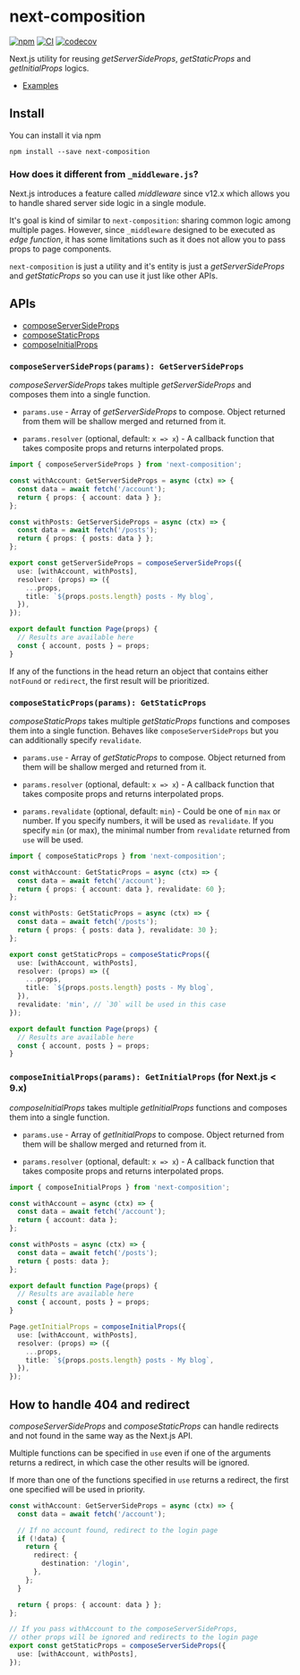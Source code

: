 # next-composition

[![npm](https://img.shields.io/npm/v/next-composition.svg)](https://www.npmjs.com/package/next-composition)
[![CI](https://github.com/neet/next-composition/actions/workflows/ci.yml/badge.svg)](https://github.com/neet/next-composition/actions/workflows/ci.yml)
[![codecov](https://codecov.io/gh/neet/next-composition/branch/main/graph/badge.svg?token=CZEL31RG9D)](https://codecov.io/gh/neet/next-composition)

Next.js utility for reusing _getServerSideProps_, _getStaticProps_ and _getInitialProps_ logics.

- [Examples](https://github.com/neet/next-composition/tree/main/examples)

## Install

You can install it via npm

```
npm install --save next-composition
```

### How does it different from `_middleware.js`?

Next.js introduces a feature called _middleware_ since v12.x which allows you to handle shared server side logic in a single module.

It's goal is kind of similar to `next-composition`: sharing common logic among multiple pages. However, since `_middleware` designed to be executed as _edge function_, it has some limitations such as it does not allow you to pass props to page components.

`next-composition` is just a utility and it's entity is just a _getServerSideProps_ and _getStaticProps_ so you can use it just like other APIs.

## APIs

- [composeServerSideProps](#composeServerSideProps)
- [composeStaticProps](#composeStaticProps)
- [composeInitialProps](#composeInitialProps)

### `composeServerSideProps(params): GetServerSideProps`

_composeServerSideProps_ takes multiple _getServerSideProps_ and composes them into a single function.

- `params.use` - Array of _getServerSideProps_ to compose. Object returned from them will be shallow merged and returned from it.

- `params.resolver` (optional, default: `x => x`) - A callback function that takes composite props and returns interpolated props.

```ts
import { composeServerSideProps } from 'next-composition';

const withAccount: GetServerSideProps = async (ctx) => {
  const data = await fetch('/account');
  return { props: { account: data } };
};

const withPosts: GetServerSideProps = async (ctx) => {
  const data = await fetch('/posts');
  return { props: { posts: data } };
};

export const getServerSideProps = composeServerSideProps({
  use: [withAccount, withPosts],
  resolver: (props) => ({
    ...props,
    title: `${props.posts.length} posts - My blog`,
  }),
});

export default function Page(props) {
  // Results are available here
  const { account, posts } = props;
}
```

If any of the functions in the head return an object that contains either `notFound` or `redirect`, the first result will be prioritized.

### `composeStaticProps(params): GetStaticProps`

_composeStaticProps_ takes multiple _getStaticProps_ functions and composes them into a single function. Behaves like `composeServerSideProps` but you can additionally specify `revalidate`.

- `params.use` - Array of _getStaticProps_ to compose. Object returned from them will be shallow merged and returned from it.

- `params.resolver` (optional, default: `x => x`) - A callback function that takes composite props and returns interpolated props.

- `params.revalidate` (optional, default: `min`) - Could be one of `min` `max` or number. If you specify numbers, it will be used as `revalidate`. If you specify `min` (or max), the minimal number from `revalidate` returned from `use` will be used.

```ts
import { composeStaticProps } from 'next-composition';

const withAccount: GetStaticProps = async (ctx) => {
  const data = await fetch('/account');
  return { props: { account: data }, revalidate: 60 };
};

const withPosts: GetStaticProps = async (ctx) => {
  const data = await fetch('/posts');
  return { props: { posts: data }, revalidate: 30 };
};

export const getStaticProps = composeStaticProps({
  use: [withAccount, withPosts],
  resolver: (props) => ({
    ...props,
    title: `${props.posts.length} posts - My blog`,
  }),
  revalidate: 'min', // `30` will be used in this case
});

export default function Page(props) {
  // Results are available here
  const { account, posts } = props;
}
```

### `composeInitialProps(params): GetInitialProps` (for Next.js < 9.x)

_composeInitialProps_ takes multiple _getInitialProps_ functions and composes them into a single function.

- `params.use` - Array of _getInitialProps_ to compose. Object returned from them will be shallow merged and returned from it.

- `params.resolver` (optional, default: `x => x`) - A callback function that takes composite props and returns interpolated props.

```ts
import { composeInitialProps } from 'next-composition';

const withAccount = async (ctx) => {
  const data = await fetch('/account');
  return { account: data };
};

const withPosts = async (ctx) => {
  const data = await fetch('/posts');
  return { posts: data };
};

export default function Page(props) {
  // Results are available here
  const { account, posts } = props;
}

Page.getInitialProps = composeInitialProps({
  use: [withAccount, withPosts],
  resolver: (props) => ({
    ...props,
    title: `${props.posts.length} posts - My blog`,
  }),
});
```

## How to handle 404 and redirect

_composeServerSideProps_ and _composeStaticProps_ can handle redirects and not found in the same way as the Next.js API.

Multiple functions can be specified in `use` even if one of the arguments returns a redirect, in which case the other results will be ignored.

If more than one of the functions specified in `use` returns a redirect, the first one specified will be used in priority.

```ts
const withAccount: GetServerSideProps = async (ctx) => {
  const data = await fetch('/account');

  // If no account found, redirect to the login page
  if (!data) {
    return {
      redirect: {
        destination: '/login',
      },
    };
  }

  return { props: { account: data } };
};

// If you pass withAccount to the composeServerSideProps,
// other props will be ignored and redirects to the login page
export const getStaticProps = composeServerSideProps({
  use: [withAccount, withPosts],
});
```
